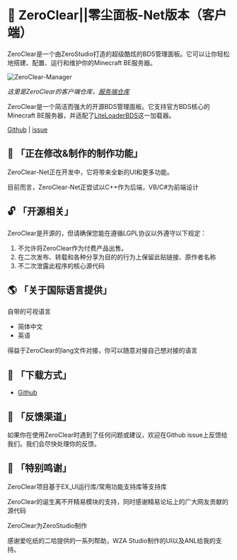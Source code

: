 # 🚀 ZeroClear||零尘面板-Net版本（客户端）

ZeroClear是一个由ZeroStudio打造的超级酷炫的BDS管理面板。它可以让你轻松地搭建、配置、运行和维护你的Minecraft BE服务器。

![ZeroClear-Manager](https://socialify.git.ci/Litezero/ZeroClear-Manager/image?description=1&descriptionEditable=%E6%96%B0%E6%97%B6%E4%BB%A3BDS%E6%9C%8D%E5%8A%A1%E5%99%A8%E7%AE%A1%E7%90%86%E9%9D%A2%E6%9D%BF&font=Raleway&forks=1&issues=1&language=1&logo=https%3A%2F%2Fs1.ax1x.com%2F2022%2F11%2F11%2FzCmh0e.png&name=1&pattern=Floating%20Cogs&pulls=1&stargazers=1&theme=Light)

*这里是ZeroClear的客户端仓库，[服务端仓库](https://github.com/Litezero/ZeroClear-Manager-NET-Server/)*

ZeroClear是一个简洁而强大的开源BDS管理面板。它支持官方BDS核心的Minecraft BE服务器，并适配了[LiteLoaderBDS](https://github.com/LiteLDev/LiteLoaderBDS)这一加载器。

[Github](https://github.com/Litezero) | [issue](https://github.com/Litezero/ZeroClear-manager/issues)

## 🎁 「正在修改&制作的制作功能」

ZeroClear-Net正在开发中，它将带来全新的UI和更多功能。

目前而言，ZeroClear-Net正尝试以C++作为后端，VB/C#为前端设计

## 🔓 「开源相关」

ZeroClear是开源的，但请确保您能在遵循LGPL协议以外遵守以下规定：

1. 不允许将ZeroClear作为付费产品出售。
2. 在二次发布、转载和各种分享为目的的行为上保留此贴链接、原作者名称
3. 不二次泄露此程序的核心源代码

## 🌎 「关于国际语言提供」

自带的可视语言

- 简体中文
- 英语

得益于ZeroClear的lang文件对接，你可以随意对接自己想对接的语言

## 💾 「下载方式」

- [Github](https://github.com/Litezero/ZeroClear-manager)

## 📝 「反馈渠道」

如果你在使用ZeroClear时遇到了任何问题或建议，欢迎在Github issue上反馈给我们。我们会尽快处理你的反馈。

## 💖 「特别鸣谢」

ZeroClear项目基于EX_UI运行库/常用功能支持库等支持库

ZeroClear的诞生离不开精易模块的支持，同时感谢精易论坛上的广大网友贡献的源代码

ZeroClear为ZeroStudio制作

感谢爱吃纸的二哈提供的一系列帮助，WZA Studio制作的UI以及ANL给我的支持。
